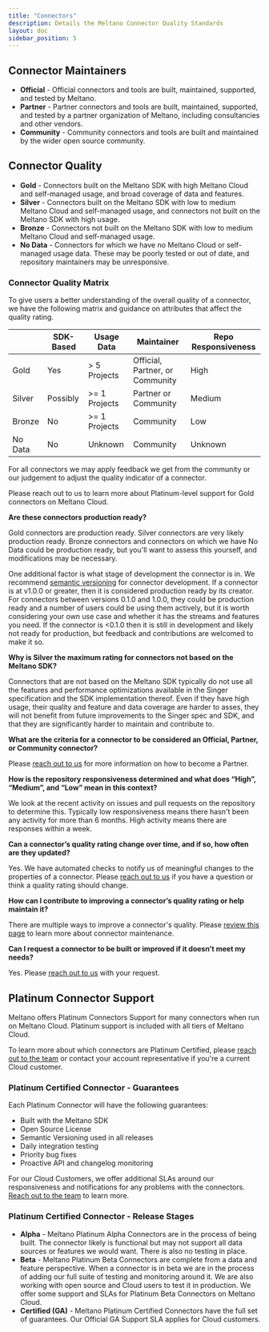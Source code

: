 ```yaml
---
title: "Connectors"
description: Details the Meltano Connector Quality Standards
layout: doc
sidebar_position: 5
---
```


## Connector Maintainers

- **Official** - Official connectors and tools are built, maintained, supported, and tested by Meltano.
- **Partner** - Partner connectors and tools are built, maintained, supported, and tested by a partner organization of Meltano, including consultancies and other vendors.
- **Community** - Community connectors and tools are built and maintained by the wider open source community.

## Connector Quality

- **Gold** - Connectors built on the Meltano SDK with high Meltano Cloud and self-managed usage, and broad coverage of data and features.
- **Silver** - Connectors built on the Meltano SDK with low to medium Meltano Cloud and self-managed usage, and connectors not built on the Meltano SDK with high usage.
- **Bronze** - Connectors not built on the Meltano SDK with low to medium Meltano Cloud and self-managed usage.
- **No Data** - Connectors for which we have no Meltano Cloud or self-managed usage data. These may be poorly tested or out of date, and repository maintainers may be unresponsive.

### Connector Quality Matrix

To give users a better understanding of the overall quality of a connector, we have the following matrix and guidance on attributes that affect the quality rating.

|         | SDK-Based | Usage Data    | Maintainer                      | Repo Responsiveness |
| ------- | --------- | ------------- | ------------------------------- | ------------------- |
| Gold    | Yes       | > 5 Projects  | Official, Partner, or Community | High                |
| Silver  | Possibly  | >= 1 Projects | Partner or Community            | Medium              |
| Bronze  | No        | >= 1 Projects | Community                       | Low                 |
| No Data | No        | Unknown       | Community                       | Unknown             |

For all connectors we may apply feedback we get from the community or our judgement to adjust the quality indicator of a connector.

Please reach out to us to learn more about Platinum-level support for Gold connectors on Meltano Cloud.

**Are these connectors production ready?**

Gold connectors are production ready. Silver connectors are very likely production ready. Bronze connectors and connectors on which we have No Data could be production ready, but you'll want to assess this yourself, and modifications may be necessary.

One additional factor is what stage of development the connector is in. We recommend [semantic versioning](https://semver.org/) for connector development. If a connector is at v1.0.0 or greater, then it is considered production ready by its creator. For connectors between versions 0.1.0 and 1.0.0, they could be production ready and a number of users could be using them actively, but it is worth considering your own use case and whether it has the streams and features you need. If the connector is <0.1.0 then it is still in development and likely not ready for production, but feedback and contributions are welcomed to make it so.

**Why is Silver the maximum rating for connectors not based on the Meltano SDK?**

Connectors that are not based on the Meltano SDK typically do not use all the features and performance optimizations available in the Singer specification and the SDK implementation thereof. Even if they have high usage, their quality and feature and data coverage are harder to asses, they will not benefit from future improvements to the Singer spec and SDK, and that they are significantly harder to maintain and contribute to.

**What are the criteria for a connector to be considered an Official, Partner, or Community connector?**

Please [reach out to us](https://meltano.com/partners/) for more information on how to become a Partner.

**How is the repository responsiveness determined and what does “High”, “Medium”, and “Low” mean in this context?**

We look at the recent activity on issues and pull requests on the repository to determine this. Typically low responsiveness means there hasn't been any activity for more than 6 months. High activity means there are responses within a week.

**Can a connector’s quality rating change over time, and if so, how often are they updated?**

Yes. We have automated checks to notify us of meaningful changes to the properties of a connector. Please [reach out to us](https://meltano.com/contact/) if you have a question or think a quality rating should change.

**How can I contribute to improving a connector’s quality rating or help maintain it?**

There are multiple ways to improve a connector's quality. Please [review this page](https://hub.meltano.com/tap-target-maintenance) to learn more about connector maintenance.

**Can I request a connector to be built or improved if it doesn’t meet my needs?**

Yes. Please [reach out to us](https://meltano.com/contact/) with your request.

## Platinum Connector Support

Meltano offers Platinum Connectors Support for many connectors when run on Meltano Cloud.
Platinum support is included with all tiers of Meltano Cloud.

To learn more about which connectors are Platinum Certified, please [reach out to the team](https://meltano.com/contact/) or contact your account representative if you're a current Cloud customer.

### Platinum Certified Connector - Guarantees

Each Platinum Connector will have the following guarantees:

- Built with the Meltano SDK
- Open Source License
- Semantic Versioning used in all releases
- Daily integration testing
- Priority bug fixes
- Proactive API and changelog monitoring

For our Cloud Customers, we offer additional SLAs around our responsiveness and notifications for any problems with the connectors.
[Reach out to the team](https://meltano.com/contact/) to learn more.

### Platinum Certified Connector - Release Stages

- **Alpha** - Meltano Platinum Alpha Connectors are in the process of being built. The connector likely is functional but may not support all data sources or features we would want. There is also no testing in place.
- **Beta** - Meltano Platinum Beta Connectors are complete from a data and feature perspective. When a connector is in beta we are in the process of adding our full suite of testing and monitoring around it. We are also working with open source and Cloud users to test it in production. We offer some support and SLAs for Platinum Beta Connectors on Meltano Cloud.
- **Certified (GA)** - Meltano Platinum Certified Connectors have the full set of guarantees. Our Official GA Support SLA applies for Cloud customers.
